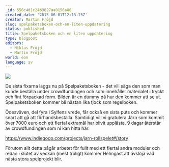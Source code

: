 ```yaml
---
_id: 556c4d1c24b9827aa0156a86
created_date: '2015-06-01T12:13:15Z'
creator: Martin Fröjd
slug: spelpaketsboken-och-en-liten-uppdatering
status: published
title: Spelpaketsboken och en liten uppdatering
type: blogpost
editors:
  - Niklas Fröjd
  - Martin Fröjd
world: eon
language: sv
---
```

![](https://fablr.co/asset/image/spelpaketsboken-dummy.jpg)

De sista fixarna läggs nu på Spelpaketsboken - det vill säga den som man kunde beställa under crowdfundingen och som innehåller materialet i tryckt och fint förpackad form. Bilden är en dummy på hur den kommer att se ut. Spelpaketsboken kommer bli nästan lika tjock som regelboken.

Ödesväven, del fyra i Sylfens vrede, får också en sista puts och kommer snart att gå att förhandsbeställa. Samtidigt vill vi gratulera Järn som kommit över 7000 euro och ett flertal extramål har blivit upplåsta. 9 dagar återstår av crowdfundingen som ni kan hitta här:

<https://www.indiegogo.com/projects/jarn-rollspelet#/story>

Förutom allt detta pågår arbetet för fullt med ett flertal andra moduler och redan i slutet av veckan (mest troligt) kommer Helmgast att avslöja vad nästa stora spelprojekt blir.
